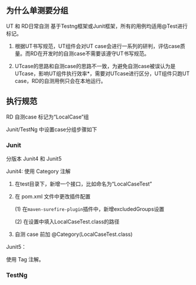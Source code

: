 ## 为什么单测要分组
UT 和 RD日常自测 基于Testng框架或Junit框架，所有的用例均适用@Test进行标记。

1. 根据UT书写规范，UT组件会对UT case会进行一系列的研判，评估case质量。而RD在开发时的自测case不需要该遵守UT书写规范。

2. UTcase的思路和自测case的思路不一致，为避免自测case被误认为是UTcase，影响UT组件执行效率*，需要对UTcase进行区分，UT组件只跑UT case，RD的自测用例只会在本地运行。


## 执行规范

RD 自测case 标记为“LocalCase”组

Junit/TestNg 中设置case分组步骤如下

### Junit
分版本 Junit4 和 Junit5

Junit4:
使用 Category 注解
1. 在test目录下，新增一个接口，比如命名为“LocalCaseTest”

2. 在 pom.xml 文件中更改插件配置

	(1) 在`maven-surefire-plugin`插件中，新增excludedGroups设置

	(2) 在设置中填入LocalCaseTest.class的路径
3. 自测 case 前加 @Category(LocalCaseTest.class)


Junit5：

使用 Tag 注解。

### TestNg



